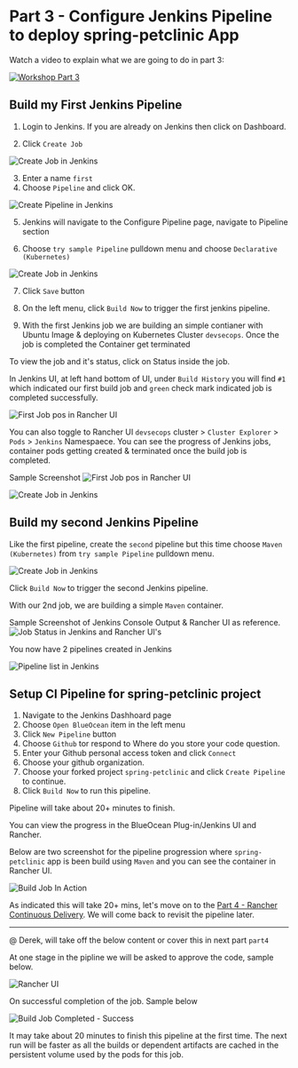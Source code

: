 # Part 3 - Configure Jenkins Pipeline to deploy spring-petclinic App

Watch a video to explain what we are going to do in part 3:

[![Workshop Part 3](https://img.youtube.com/vi/rRUS1aGFXUo/0.jpg)](https://www.youtube.com/watch?v=rRUS1aGFXUo)


## Build my First Jenkins Pipeline

1. Login to Jenkins. If you are already on Jenkins then click on Dashboard.

2. Click `Create Job`

![Create Job in Jenkins](./images/jenkins-create-job.png)

3. Enter a name `first`
4. Choose `Pipeline` and click OK.

![Create Pipeline in Jenkins](./images/jenkins-create-pipeline.png)

5. Jenkins will navigate to the Configure Pipeline page, navigate to Pipeline section

6. Choose `try sample Pipeline` pulldown menu and choose `Declarative (Kubernetes)`

![Create Job in Jenkins](./images/part2-step-build-my-firest-pipeline-jenkins-configure-first-pipeline-declarative-kubernetes.png)

7. Click `Save` button

8. On the left menu, click `Build Now` to trigger the first jenkins pipeline.

9. With the first Jenkins job we are building an simple contianer with Ubuntu Image & deploying on Kubernetes Cluster `devsecops`. Once the job is completed the Container get terminated 

To view the job and it's status, click on Status inside the job.

In Jenkins UI, at left hand bottom of UI, under `Build History` you will find `#1` which indicated our first build job and `green` check mark indicated job is completed successfully.

![ First Job pos in Rancher UI](./images/part2-jenkins-ui-job-build-status.png)

You can also toggle to Rancher UI `devsecops` cluster > `Cluster Explorer` > `Pods` > `Jenkins` Namespaece. 
You can see the progress of Jenkins jobs, container pods getting created & terminated once the build job is completed. 

Sample Screenshot
![ First Job pos in Rancher UI](./images/part2-step-build-my-firest-pipeline-pod-running-status.png)


![Create Job in Jenkins](./images/part2-step-build-my-firest-pipeline-pod-terminating-post-jobrun.png)


## Build my second Jenkins Pipeline

Like the first pipeline, create the `second` pipeline but this time choose `Maven (Kubernetes)` from `try sample Pipeline` pulldown menu.

![Create Job in Jenkins](./images/part2-step-build-my-second-pipeline-maven-kubernetes.png)

Click `Build Now` to trigger the second Jenkins pipeline.

With our 2nd job, we are building a simple `Maven` container.

Sample Screenshot of Jenkins Console Output & Rancher UI as reference.
![Job Status in Jenkins and Rancher UI's ](./images/part2-step-build-my-second-pipeline-maven-kubernetes-success.png)

You now have 2 pipelines created in Jenkins

![Pipeline list in Jenkins](./images/jenkins-pipeline-list.png)

## Setup CI Pipeline for spring-petclinic project

1. Navigate to the Jenkins Dashhoard page
2. Choose `Open BlueOcean` item in the left menu
3. Click `New Pipeline` button
4. Choose `Github` tor respond to Where do you store your code question.
5. Enter your Github personal access token and click `Connect`
6. Choose your github organization.
7. Choose your forked project `spring-petclinic` and click `Create Pipeline` to continue.
8. Click `Build Now` to run this pipeline. 

Pipeline will take about 20+ minutes to finish.

You can view the progress in the BlueOcean Plug-in/Jenkins UI and Rancher.

Below are two screenshot for the pipeline progression where `spring-petclinic` app is been build using `Maven` and you can see the container in Rancher UI.

![Build Job In Action](./images/spring-petclininc-pipeline-buildingstate-underprogress.png)

As indicated this will take 20+ mins, let's move on to the [Part 4 - Rancher Continuous Delivery](part-4.md). We will come back to revisit the pipeline later. 

----------------------------------------------------------
@ Derek, will take off the below content or cover this in next part `part4`

At one stage in the pipline we will be asked to approve the code, sample below. 

![Rancher UI](./images/part4-configure-git-repo-approval-stage.png)

On successful completion of the job. Sample below

![Build Job Completed - Success](./images/spring-petclininc-pipeline-buildingstate-successful.png)

It may take about 20 minutes to finish this pipeline at  the first time. The next run will be faster as all the builds or dependent artifacts are cached in the persistent volume used by the pods for this job.


